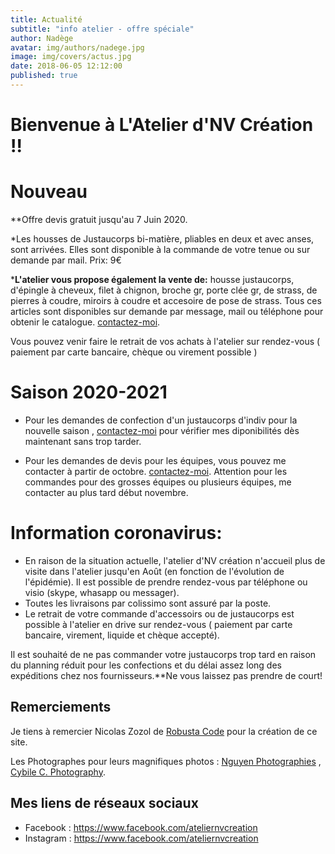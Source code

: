 ```yaml
---
title: Actualité
subtitle: "info atelier - offre spéciale"
author: Nadège
avatar: img/authors/nadege.jpg
image: img/covers/actus.jpg
date: 2018-06-05 12:12:00
published: true
---
```

Bienvenue à L'Atelier d'NV Création !!
====

**Nouveau**
====
 **Offre devis gratuit jusqu'au 7 Juin 2020.

*Les housses de Justaucorps bi-matière, pliables en deux et avec anses, sont arrivées. Elles sont disponible à la commande de votre tenue ou sur demande par mail. Prix: 9€


***L'atelier vous propose également la vente de:** housse justaucorps, d'épingle à cheveux, filet à chignon, broche gr, porte clée gr, de strass, de pierres à coudre, miroirs à coudre et accesoire de pose de strass. Tous ces articles sont disponibles sur demande par message, mail ou téléphone pour obtenir le catalogue. [contactez-moi](/#/2018/06/02/contacts).

Vous pouvez venir faire le retrait de vos achats à l'atelier sur rendez-vous ( paiement par carte bancaire, chèque ou virement possible )

**Saison 2020-2021**
====
* Pour les demandes de confection d'un justaucorps d'indiv pour la nouvelle saison , [contactez-moi](/#/2018/06/02/contacts) pour vérifier mes diponibilités dès maintenant sans trop tarder.

* Pour les demandes de devis pour les équipes, vous pouvez me contacter à partir de octobre. [contactez-moi](/#/2018/06/02/contacts).
Attention pour les commandes pour des grosses équipes ou plusieurs équipes, me contacter au plus tard début novembre.

 
Information coronavirus:
====

* En raison de la situation actuelle, l'atelier d'NV création n'accueil plus de visite dans l'atelier jusqu'en Août (en fonction de l'évolution de l'épidémie). Il est possible de prendre rendez-vous par téléphone ou visio (skype, whasapp ou messager).
* Toutes les livraisons par colissimo sont assuré par la poste.
* Le retrait de votre commande d'accessoirs ou de justaucorps est possible à l'atelier en drive sur rendez-vous ( paiement par carte bancaire, virement, liquide et chèque accepté).

Il est souhaité de ne pas commander votre justaucorps trop tard en raison du planning réduit pour les confections et du délai assez long des expéditions chez nos fournisseurs.**Ne vous laissez pas prendre de court!







 
Remerciements
----

 
Je tiens à remercier Nicolas Zozol de [Robusta Code](http://www.robusta.io) pour la création de ce site. 

Les Photographes pour leurs magnifiques photos : [Nguyen Photographies](http://www.ngtuan.com) , [Cybile C. Photography](https://www.facebook.com/Cybile-C-Photography-246675958701076/).
 
 
 
Mes liens de réseaux sociaux
----
 
* Facebook : <a href="https://www.facebook.com/ateliernvcreation">https://www.facebook.com/ateliernvcreation</a>
* Instagram : <a href="https://www.instagram.com/atelier.nvcreation">https://www.facebook.com/ateliernvcreation</a>
